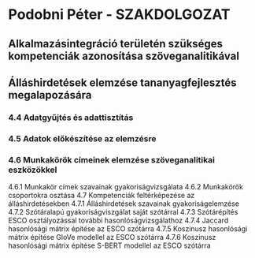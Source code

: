 # Podobni Péter - SZAKDOLGOZAT
## Alkalmazásintegráció területén szükséges kompetenciák azonosítása szöveganalitikával
## Álláshirdetések elemzése tananyagfejlesztés megalapozására

### 4.4 Adatgyűjtés és adattisztítás
### 4.5 Adatok előkészítése az elemzésre
### 4.6 Munkakörök címeinek elemzése szöveganalitikai eszközökkel
4.6.1 Munkakör címek szavainak gyakoriságvizsgálata
4.6.2 Munkakörök csoportokra osztása
4.7 Kompetenciák feltérképezése az álláshirdetésekben
4.7.1 Álláshirdetések szavainak gyakoriságelemzése
4.7.2 Szótáralapú gyakoriságviszgálat saját szótárral
4.7.3 Szótárépítés ESCO osztályozással további hasonlóságvizsgálathoz
4.7.4 Jaccard hasonlósági mátrix építése az ESCO szótárra
4.7.5 Koszinusz hasonlósági mátrix építése GloVe modellel az ESCO szótárra
4.7.6 Koszinusz hasonlósági mátrix építése S-BERT modellel az ESCO szótárra
